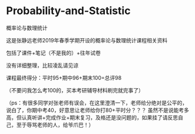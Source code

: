 # Probability-and-Statistic
概率论与数理统计

这是张静远老师2019年春季学期开设的概率论与数理统计课程相关资料

包括了课件+笔记（不是我的）+往年试卷

没有详细整理，比较凌乱请见谅

课程最终得分：平时95+期中96+期末100=总评98

（不要问我怎么考100的，买本考研辅导材料刷完就完事了）

（ps：有很多同学对张老师有误会，在这里澄清一下，老师给分绝对是公平的，说白了，你期中考40，好意思让老师给你打80+平时分？？？
虽然不是说能考多高，但认真听讲+完成作业+期末复习，及格还是没问题的，如果挂了请反思自己，至于辱骂老师的人，给爷爪巴！）
